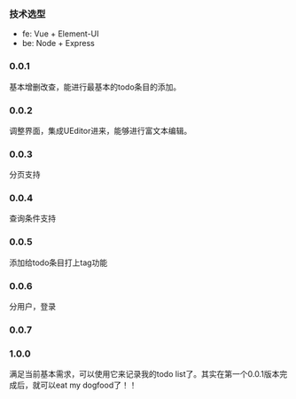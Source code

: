 ### 技术选型
- fe:  Vue + Element-UI
- be: Node + Express

### 0.0.1
基本增删改查，能进行最基本的todo条目的添加。

### 0.0.2
调整界面，集成UEditor进来，能够进行富文本编辑。

### 0.0.3
分页支持

### 0.0.4
查询条件支持

### 0.0.5
添加给todo条目打上tag功能

### 0.0.6
分用户，登录

### 0.0.7
  
### 1.0.0
满足当前基本需求，可以使用它来记录我的todo list了。其实在第一个0.0.1版本完成后，就可以eat my dogfood了！！
